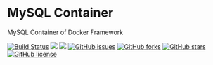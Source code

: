 # MySQL Container
MySQL Container of Docker Framework

[![Build Status](https://travis-ci.org/dockerframework/mysql.svg?branch=master)](https://travis-ci.org/dockerframework/mysql) [![](https://images.microbadger.com/badges/image/dockerframework/mysql:latest.svg)](https://microbadger.com/images/dockerframework/mysql:latest "Layers") [![](https://images.microbadger.com/badges/version/dockerframework/mysql:latest.svg)](https://microbadger.com/images/dockerframework/mysql:latest "Version") [![GitHub issues](https://img.shields.io/github/issues/dockerframework/mysql.svg)](https://github.com/dockerframework/mysql/issues) [![GitHub forks](https://img.shields.io/github/forks/dockerframework/mysql.svg)](https://github.com/dockerframework/mysql/network) [![GitHub stars](https://img.shields.io/github/stars/dockerframework/mysql.svg)](https://github.com/dockerframework/mysql/stargazers) [![GitHub license](https://img.shields.io/badge/license-MIT-blue.svg)](https://raw.githubusercontent.com/dockerframework/mysql/master/LICENSE)
